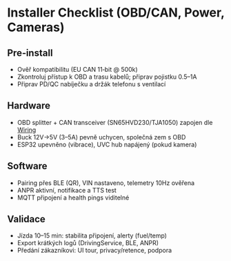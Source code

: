 # Installer Checklist (OBD/CAN, Power, Cameras)

## Pre‑install
- Ověř kompatibilitu (EU CAN 11‑bit @ 500k)
- Zkontroluj přístup k OBD a trasu kabelů; připrav pojistku 0.5–1A
- Připrav PD/QC nabíječku a držák telefonu s ventilací

## Hardware
- OBD splitter + CAN transceiver (SN65HVD230/TJA1050) zapojen dle [Wiring](../wiring.md)
- Buck 12V→5V (3–5A) pevně uchycen, společná zem s OBD
- ESP32 upevněno (vibrace), UVC hub napájený (pokud kamera)

## Software
- Pairing přes BLE (QR), VIN nastaveno, telemetry 10Hz ověřena
- ANPR aktivní, notifikace a TTS test
- MQTT připojení a health pings viditelné

## Validace
- Jízda 10–15 min: stabilita připojení, alerty (fuel/temp)
- Export krátkých logů (DrivingService, BLE, ANPR)
- Předání zákazníkovi: UI tour, privacy/retence, podpora
